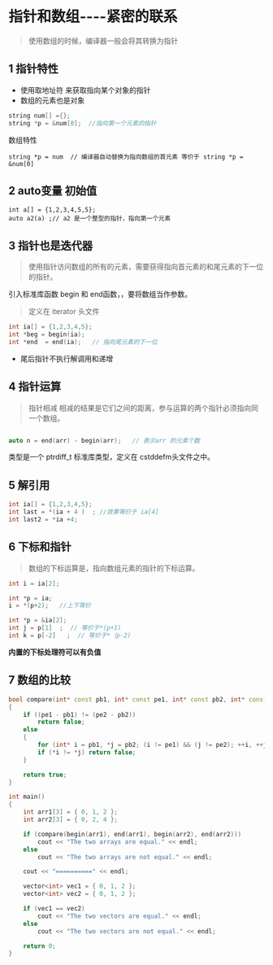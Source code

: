 # 指针和数组----紧密的联系
> 使用数组的时候，编译器一般会将其转换为指针

## 1  指针特性
* 使用取地址符 来获取指向某个对象的指针
* 数组的元素也是对象
```cpp
string num[] ={};
string *p = &num[0];  //指向第一个元素的指针
```

数组特性
```
string *p = num  // 编译器自动替换为指向数组的首元素 等价于 string *p = &num[0]
```


## 2 auto变量 初始值
```
int a[] = {1,2,3,4,5,5};
auto a2(a) ;// a2 是一个整型的指针，指向第一个元素

```



## 3 指针也是迭代器
> 使用指针访问数组的所有的元素，需要获得指向首元素的和尾元素的下一位的指针。

引入标准库函数 begin 和 end函数，，要将数组当作参数。
> 定义在 iterator 头文件
```cpp
int ia[] = {1,2,3,4,5};
int *beg = begin(ia);
int *end  = end(ia);   // 指向尾元素的下一位

```
* 尾后指针不执行解调用和递增


## 4 指针运算
> 指针相减
> 相减的结果是它们之间的距离，参与运算的两个指针必须指向同一个数组。

```cpp

auto n = end(arr) - begin(arr);   // 表示arr 的元素个数
```
类型是一个 ptrdiff_t 标准库类型，定义在 cstddefm头文件之中。


## 5 解引用
```cpp
int ia[] = {1,2,3,4,5};
int last = *(ia + 4 )  ; //效果等价于 ia[4]
int last2 = *ia +4;
```


## 6 下标和指针
> 数组的下标运算是，指向数组元素的指针的下标运算。
```cpp
int i = ia[2];

int *p = ia;
i = *(p+2);   //上下等价
```

```cpp
int *p = &ia[2];
int j = p[1]  ;  // 等价于*(p+1)
int k = p[-2]   ;  // 等价于*（p-2)

```
**内置的下标处理符可以有负值**


## 7 数组的比较
```cpp
bool compare(int* const pb1, int* const pe1, int* const pb2, int* const pe2)
{
	if ((pe1 - pb1) != (pe2 - pb2)) 
		return false;
	else
	{
		for (int* i = pb1, *j = pb2; (i != pe1) && (j != pe2); ++i, ++j)
		if (*i != *j) return false;
	}

	return true;
}

int main()
{
	int arr1[3] = { 0, 1, 2 };
	int arr2[3] = { 0, 2, 4 };

	if (compare(begin(arr1), end(arr1), begin(arr2), end(arr2)))
		cout << "The two arrays are equal." << endl;
	else
		cout << "The two arrays are not equal." << endl;

	cout << "==========" << endl;

	vector<int> vec1 = { 0, 1, 2 };
	vector<int> vec2 = { 0, 1, 2 };

	if (vec1 == vec2)
		cout << "The two vectors are equal." << endl;
	else
		cout << "The two vectors are not equal." << endl;

	return 0;
}
```






































